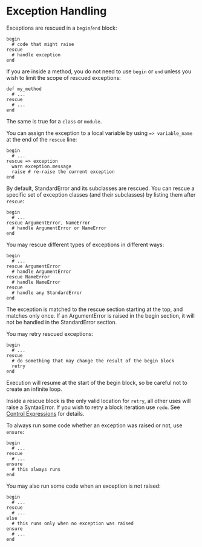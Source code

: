# Exception Handling

Exceptions are rescued in a `begin`/`end` block:

    begin
      # code that might raise
    rescue
      # handle exception
    end

If you are inside a method, you do not need to use `begin` or `end` unless you
wish to limit the scope of rescued exceptions:

    def my_method
      # ...
    rescue
      # ...
    end

The same is true for a `class` or `module`.

You can assign the exception to a local variable by using `=> variable_name`
at the end of the `rescue` line:

    begin
      # ...
    rescue => exception
      warn exception.message
      raise # re-raise the current exception
    end

By default, StandardError and its subclasses are rescued.  You can rescue a
specific set of exception classes (and their subclasses) by listing them after
`rescue`:

    begin
      # ...
    rescue ArgumentError, NameError
      # handle ArgumentError or NameError
    end

You may rescue different types of exceptions in different ways:

    begin
      # ...
    rescue ArgumentError
      # handle ArgumentError
    rescue NameError
      # handle NameError
    rescue
      # handle any StandardError
    end

The exception is matched to the rescue section starting at the top, and
matches only once.  If an ArgumentError is raised in the begin section, it
will not be handled in the StandardError section.

You may retry rescued exceptions:

    begin
      # ...
    rescue
      # do something that may change the result of the begin block
      retry
    end

Execution will resume at the start of the begin block, so be careful not to
create an infinite loop.

Inside a rescue block is the only valid location for `retry`, all other uses
will raise a SyntaxError.  If you wish to retry a block iteration use `redo`.
See [Control Expressions](rdoc-ref:syntax/control_expressions.rdoc) for
details.

To always run some code whether an exception was raised or not, use `ensure`:

    begin
      # ...
    rescue
      # ...
    ensure
      # this always runs
    end

You may also run some code when an exception is not raised:

    begin
      # ...
    rescue
      # ...
    else
      # this runs only when no exception was raised
    ensure
      # ...
    end

